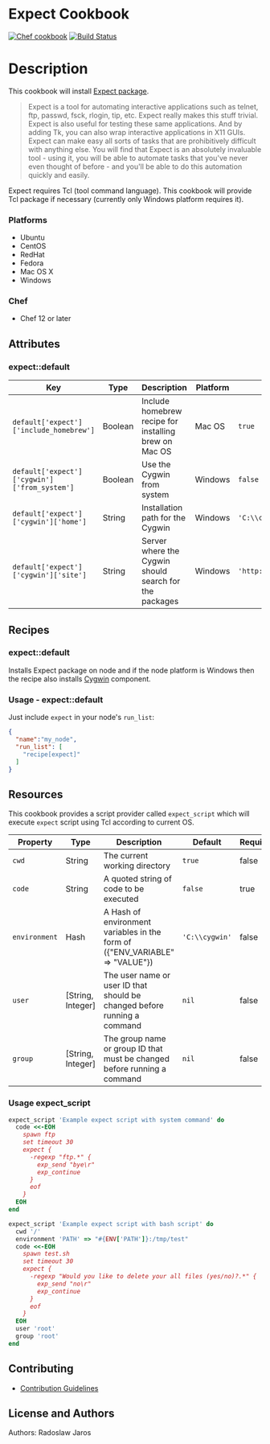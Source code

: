 # Expect Cookbook
[![Chef cookbook](https://img.shields.io/cookbook/v/expect.svg)](https://supermarket.chef.io/cookbooks/expect)
[![Build Status](https://travis-ci.org/rjaros87/chef-expect.svg?branch=master)](https://travis-ci.org/rjaros87/chef-expect)

# Description

This cookbook will install [Expect package](http://expect.sourceforge.net/).
> Expect is a tool for automating interactive applications such as telnet, ftp, passwd, fsck, rlogin, tip, etc. Expect really makes this stuff trivial. Expect is also useful for testing these same applications. And by adding Tk, you can also wrap interactive applications in X11 GUIs.
> Expect can make easy all sorts of tasks that are prohibitively difficult with anything else. You will find that Expect is an absolutely invaluable tool - using it, you will be able to automate tasks that you've never even thought of before - and you'll be able to do this automation quickly and easily.

Expect requires Tcl (tool command language). This cookbook will provide Tcl package if necessary (currently only Windows platform requires it).

### Platforms

- Ubuntu
- CentOS
- RedHat
- Fedora
- Mac OS X
- Windows

### Chef

- Chef 12 or later

## Attributes

### expect::default

| Key                                             | Type    | Description                                             | Platform | Default                            |
| ------------------------------------------------| ------- | --------------------------------------------------------| -------- | -----------------------------------|
| `default['expect']['include_homebrew']`         | Boolean | Include homebrew recipe for installing brew on Mac OS   | Mac OS   | `true`                             |
| `default['expect']['cygwin']['from_system']`    | Boolean | Use the Cygwin from system                              | Windows  | `false`                            |
| `default['expect']['cygwin']['home']`           | String  | Installation path for the Cygwin                        | Windows  | `'C:\\cygwin'`                     |
| `default['expect']['cygwin']['site']`           | String  | Server where the Cygwin should search for the packages  | Windows  | `'http://cygwin.mirrors.pair.com'` |

## Recipes

### expect::default

Installs Expect package on node and if the node platform is Windows then the recipe also installs [Cygwin](https://www.cygwin.com/) component.

### Usage - expect::default

Just include `expect` in your node's `run_list`:

```json
{
  "name":"my_node",
  "run_list": [
    "recipe[expect]"
  ]
}
```

## Resources

This cookbook provides a script provider called `expect_script` which will execute `expect` script using Tcl according to current OS. 

| Property      | Type              | Description                                                                  | Default                            | Required |
| --------------| ----------------- | ---------------------------------------------------------------------------- | -----------------------------------| -------- |
| `cwd`         | String            | The current working directory                                                | `true`                             | false    |
| `code`        | String            | A quoted string of code to be executed                                       | `false`                            | true     |
| `environment` | Hash              | A Hash of environment variables in the form of ({"ENV_VARIABLE" => "VALUE"}) | `'C:\\cygwin'`                     | false    |
| `user`        | [String, Integer] | The user name or user ID that should be changed before running a command     | `nil`                              | false    |
| `group`       | [String, Integer] | The group name or group ID that must be changed before running a command     | `nil`                              | false    |

### Usage expect_script

```ruby
expect_script 'Example expect script with system command' do
  code <<-EOH
    spawn ftp
    set timeout 30
    expect {
      -regexp "ftp.*" {
        exp_send "bye\r"
        exp_continue
      }
      eof
    }
  EOH
end
```

```ruby
expect_script 'Example expect script with bash script' do
  cwd '/'
  environment 'PATH' => "#{ENV['PATH']}:/tmp/test"
  code <<-EOH
    spawn test.sh
    set timeout 30
    expect {
      -regexp "Would you like to delete your all files (yes/no)?.*" {
        exp_send "no\r"
        exp_continue
      }
      eof
    }
  EOH
  user 'root'
  group 'root'
end
```

## Contributing

* [Contribution Guidelines](https://github.com/rjaros87/chef-expect/blob/master/CONTRIBUTING.md)

## License and Authors

Authors: Radoslaw Jaros
